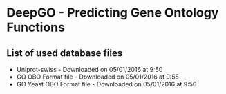 # DeepGO - Predicting Gene Ontology Functions


## List of used database files
* Uniprot-swiss - Downloaded on 05/01/2016 at 9:50
* GO OBO Format file - Downloaded on 05/01/2016 at 9:55
* GO Yeast OBO Format file - Downloaded on 05/01/2016 at 9:50
